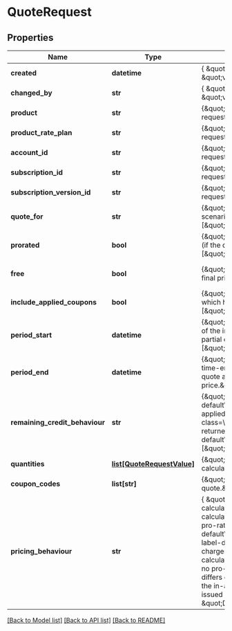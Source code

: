 # QuoteRequest

## Properties
Name | Type | Description | Notes
------------ | ------------- | ------------- | -------------
**created** | **datetime** | { \&quot;description\&quot; : \&quot;The UTC DateTime when the object was created.\&quot;, \&quot;verbs\&quot;:[] } | [optional] 
**changed_by** | **str** | { \&quot;description\&quot; : \&quot;ID of the user who last updated the entity.\&quot;, \&quot;verbs\&quot;:[] } | [optional] 
**product** | **str** | {\&quot;description\&quot;:\&quot;The product for which a price quote is requested.\&quot;,\&quot;verbs\&quot;:[\&quot;POST\&quot;,\&quot;GET\&quot;]} | [optional] 
**product_rate_plan** | **str** | {\&quot;description\&quot;:\&quot;The rate plan (of some product) for which a price quote is requested.\&quot;,\&quot;verbs\&quot;:[\&quot;POST\&quot;,\&quot;GET\&quot;]} | 
**account_id** | **str** | {\&quot;description\&quot;:\&quot;ID of the account for which a price quote is requested.\&quot;,\&quot;verbs\&quot;:[\&quot;POST\&quot;,\&quot;GET\&quot;]} | [optional] 
**subscription_id** | **str** | {\&quot;description\&quot;:\&quot;ID of the subscription for which a price quote is requested.\&quot;,\&quot;verbs\&quot;:[\&quot;POST\&quot;,\&quot;GET\&quot;]} | [optional] 
**subscription_version_id** | **str** | {\&quot;description\&quot;:\&quot;version ID of the subscription for which a price quote is requested.\&quot;,\&quot;verbs\&quot;:[\&quot;POST\&quot;,\&quot;GET\&quot;]} | [optional] 
**quote_for** | **str** | {\&quot;default\&quot;:\&quot;RecurringPeriod\&quot;,\&quot;description\&quot;:\&quot;Subscription scenario with which the quote is concerned.\&quot;,\&quot;verbs\&quot;:[\&quot;POST\&quot;,\&quot;GET\&quot;]} | [optional] 
**prorated** | **bool** | {\&quot;default\&quot;:true,\&quot;description\&quot;:\&quot;Whether or not to pro-rate the price (if the quote concerns a time interval containing a partial period).\&quot;,\&quot;verbs\&quot;:[\&quot;POST\&quot;,\&quot;GET\&quot;]} | [optional] [default to False]
**free** | **bool** | {\&quot;default\&quot;:false,\&quot;description\&quot;:\&quot;Whether or not to present a waived final price in the quote.\&quot;,\&quot;verbs\&quot;:[\&quot;POST\&quot;,\&quot;GET\&quot;]} | [optional] [default to False]
**include_applied_coupons** | **bool** | {\&quot;default\&quot;:true,\&quot;description\&quot;:\&quot;Whether or not to include coupons which have already been applied to the subscription.\&quot;,\&quot;verbs\&quot;:[\&quot;POST\&quot;,\&quot;GET\&quot;]} | [optional] [default to False]
**period_start** | **datetime** | {\&quot;default\&quot;:\&quot;(Now)\&quot;,\&quot;description\&quot;:\&quot;The time-beginning of the interval with which the quote is concerned. This can be used to request a quote across partial or multiple periods &amp;mdash; potentially pro-rating its price.\&quot;,\&quot;verbs\&quot;:[\&quot;POST\&quot;,\&quot;GET\&quot;]} | [optional] 
**period_end** | **datetime** | {\&quot;default\&quot;:\&quot;(End of current period)\&quot;,\&quot;description\&quot;:\&quot;The time-ending of the interval with which the quote is concerned. This can be used to request a quote across partial or multiple periods &amp;mdash; potentially pro-rating its price.\&quot;,\&quot;verbs\&quot;:[\&quot;POST\&quot;,\&quot;GET\&quot;]} | 
**remaining_credit_behaviour** | **str** | {\&quot;default\&quot;:\&quot;&lt;span class&#x3D;\\\&quot;label label-default\\\&quot;&gt;Rollover&lt;/span&gt;\&quot;,\&quot;description\&quot;:\&quot;Defines the behaviour applied to any outstanding credit resulting from the application of the charge..&lt;br&gt;&lt;span class&#x3D;\\\&quot;label label-default\\\&quot;&gt;Rollover&lt;/span&gt; &amp;mdash; Outstanding credit is returned to the accounts credit pool.&lt;br&gt;&lt;span class&#x3D;\\\&quot;label label-default\\\&quot;&gt;Discard&lt;/span&gt; &amp;mdash; Outstanding credit is lost.\&quot;,\&quot;verbs\&quot;:[\&quot;POST\&quot;,\&quot;GET\&quot;]} | 
**quantities** | [**list[QuoteRequestValue]**](QuoteRequestValue.md) | {\&quot;description\&quot;:\&quot;A list of pricing components (and their values) to consider in calculating the quote.\&quot;,\&quot;verbs\&quot;:[\&quot;POST\&quot;]} | [optional] 
**coupon_codes** | **list[str]** | {\&quot;description\&quot;:\&quot;A list of coupon codes to consider in calculating the quote.\&quot;,\&quot;verbs\&quot;:[\&quot;POST\&quot;,\&quot;GET\&quot;]} | [optional] 
**pricing_behaviour** | **str** | { \&quot;description\&quot; : \&quot;Pricing behaviour defines how migration charges are calculated. &lt;span class&#x3D;\\\&quot;label label-default\\\&quot;&gt;DifferenceProRated&lt;/span&gt; calculates the difference between in-advance charges of the existing and new rate-plan, then pro-rates based on time remaining. &lt;span class&#x3D;\\\&quot;label label-default\\\&quot;&gt;None&lt;/span&gt; sets the migration charge as zero cost. &lt;span class&#x3D;\\\&quot;label label-default\\\&quot;&gt;Full&lt;/span&gt; sets the costs as the total of the new rate-plans in-advance charges.  &lt;span class&#x3D;\\\&quot;label label-default\\\&quot;&gt;Difference&lt;/span&gt; is the same calculation as &lt;span class&#x3D;\\\&quot;label label-default\\\&quot;&gt;DifferenceProRated&lt;/span&gt; but no pro-ration is applied.  &lt;span class&#x3D;\\\&quot;label label-default\\\&quot;&gt;ProRated&lt;/span&gt; differs depending on two cases; when moving to a rate-plan of the same duration it pro-rates the in-advance charges of the new rate-plan. If the duration is different, a credit-note will be issued any remaining time on the existing plans billing period.\&quot;, \&quot;default\&quot; : \&quot;DifferenceProRated\&quot;,  \&quot;verbs\&quot;:[\&quot;POST\&quot;,\&quot;GET\&quot;] } | 

[[Back to Model list]](../README.md#documentation-for-models) [[Back to API list]](../README.md#documentation-for-api-endpoints) [[Back to README]](../README.md)


